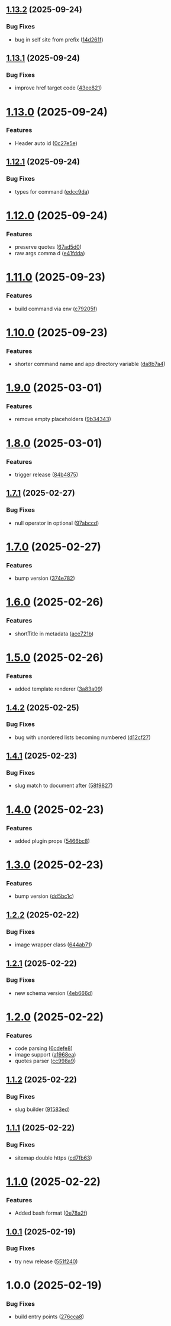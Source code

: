## [1.13.2](https://github.com/js20org/markdown-site/compare/v1.13.1...v1.13.2) (2025-09-24)


### Bug Fixes

* bug in self site from prefix ([14d261f](https://github.com/js20org/markdown-site/commit/14d261f5370bed5dc4cb71f3bd9f4102148668b5))

## [1.13.1](https://github.com/js20org/markdown-site/compare/v1.13.0...v1.13.1) (2025-09-24)


### Bug Fixes

* improve href target code ([43ee821](https://github.com/js20org/markdown-site/commit/43ee82139bd115c794489e75c18566a88d1d8907))

# [1.13.0](https://github.com/js20org/markdown-site/compare/v1.12.1...v1.13.0) (2025-09-24)


### Features

* Header auto id ([0c27e5e](https://github.com/js20org/markdown-site/commit/0c27e5eb5b165fbad92cd764c278e0f7f7fee328))

## [1.12.1](https://github.com/js20org/markdown-site/compare/v1.12.0...v1.12.1) (2025-09-24)


### Bug Fixes

* types for command ([edcc9da](https://github.com/js20org/markdown-site/commit/edcc9dafb9691cf37e2d600797f66c39f1ea3ef6))

# [1.12.0](https://github.com/js20org/markdown-site/compare/v1.11.0...v1.12.0) (2025-09-24)


### Features

* preserve quotes ([67ad5d0](https://github.com/js20org/markdown-site/commit/67ad5d027d111d79b22cc931020d9d7a26f20b41))
* raw args comma d ([e41fdda](https://github.com/js20org/markdown-site/commit/e41fddafd7da54a0cb960d9b41eac9c6ce91234b))

# [1.11.0](https://github.com/js20org/markdown-site/compare/v1.10.0...v1.11.0) (2025-09-23)


### Features

* build command via env ([c79205f](https://github.com/js20org/markdown-site/commit/c79205feeb9307ab5d144652fadc4428d23942fc))

# [1.10.0](https://github.com/js20org/markdown-site/compare/v1.9.0...v1.10.0) (2025-09-23)


### Features

* shorter command name and app directory variable ([da8b7a4](https://github.com/js20org/markdown-site/commit/da8b7a4dc16100931e602745ae500d67342a6a9a))

# [1.9.0](https://github.com/js20org/markdown-site/compare/v1.8.0...v1.9.0) (2025-03-01)


### Features

* remove empty placeholders ([9b34343](https://github.com/js20org/markdown-site/commit/9b34343a1ab6bd17107de927b08da958f730600b))

# [1.8.0](https://github.com/js20org/markdown-site/compare/v1.7.1...v1.8.0) (2025-03-01)


### Features

* trigger release ([84b4875](https://github.com/js20org/markdown-site/commit/84b4875b760b642b125707abe9533252225f7c67))

## [1.7.1](https://github.com/js20org/markdown-site/compare/v1.7.0...v1.7.1) (2025-02-27)


### Bug Fixes

* null operator in optional ([97abccd](https://github.com/js20org/markdown-site/commit/97abccd64e1ab780ed2633459c0bb03763d26396))

# [1.7.0](https://github.com/js20org/markdown-site/compare/v1.6.0...v1.7.0) (2025-02-27)


### Features

* bump version ([374e782](https://github.com/js20org/markdown-site/commit/374e782f66550343dd3d2cd103e6f3128a991fc7))

# [1.6.0](https://github.com/js20org/markdown-site/compare/v1.5.0...v1.6.0) (2025-02-26)


### Features

* shortTitle in metadata ([ace721b](https://github.com/js20org/markdown-site/commit/ace721bb61575cb2c3e448642844e920e67bd396))

# [1.5.0](https://github.com/js20org/markdown-site/compare/v1.4.2...v1.5.0) (2025-02-26)


### Features

* added template renderer ([3a83a09](https://github.com/js20org/markdown-site/commit/3a83a0902e71bc082012fd0d74ce654d13534c1b))

## [1.4.2](https://github.com/js20org/markdown-site/compare/v1.4.1...v1.4.2) (2025-02-25)


### Bug Fixes

* bug with unordered lists becoming numbered ([d12cf27](https://github.com/js20org/markdown-site/commit/d12cf276ca5d51bd0379d0b99aeef835e3fb5ca9))

## [1.4.1](https://github.com/js20org/markdown-site/compare/v1.4.0...v1.4.1) (2025-02-23)


### Bug Fixes

* slug match to document after ([58f9827](https://github.com/js20org/markdown-site/commit/58f98271769f6fed9d3e65c0672955838596f47e))

# [1.4.0](https://github.com/js20org/markdown-site/compare/v1.3.0...v1.4.0) (2025-02-23)


### Features

* added plugin props ([5466bc8](https://github.com/js20org/markdown-site/commit/5466bc8f6fd7130004bfbd365c6d3d9fbb151b9d))

# [1.3.0](https://github.com/js20org/markdown-site/compare/v1.2.2...v1.3.0) (2025-02-23)


### Features

* bump version ([dd5bc1c](https://github.com/js20org/markdown-site/commit/dd5bc1c2c7f1691ad164d6f0d93f1d4ab745f4bf))

## [1.2.2](https://github.com/js20org/markdown-site/compare/v1.2.1...v1.2.2) (2025-02-22)


### Bug Fixes

* image wrapper class ([644ab71](https://github.com/js20org/markdown-site/commit/644ab716b9a389c8c8eff2a98db97616c91302f0))

## [1.2.1](https://github.com/js20org/markdown-site/compare/v1.2.0...v1.2.1) (2025-02-22)


### Bug Fixes

* new schema version ([4eb666d](https://github.com/js20org/markdown-site/commit/4eb666d70cec6693e2c8b24ad472182e83fb17b8))

# [1.2.0](https://github.com/js20org/markdown-site/compare/v1.1.2...v1.2.0) (2025-02-22)


### Features

* code parsing ([6cdefe8](https://github.com/js20org/markdown-site/commit/6cdefe821fb04dc3f2039546869dc6ac4605e059))
* image support ([a1968ea](https://github.com/js20org/markdown-site/commit/a1968eabe77fefcb45becaa26a4d7280264e1c42))
* quotes parser ([cc998a9](https://github.com/js20org/markdown-site/commit/cc998a933bf45d6d936c963749e828475cf9b922))

## [1.1.2](https://github.com/js20org/markdown-site/compare/v1.1.1...v1.1.2) (2025-02-22)


### Bug Fixes

* slug builder ([91583ed](https://github.com/js20org/markdown-site/commit/91583edb6e97f8ea93dbf10bb6456245a6adcc06))

## [1.1.1](https://github.com/js20org/markdown-site/compare/v1.1.0...v1.1.1) (2025-02-22)


### Bug Fixes

* sitemap double https ([cd7fb63](https://github.com/js20org/markdown-site/commit/cd7fb63738044c676e9d6c0159dfc91c9f8046be))

# [1.1.0](https://github.com/js20org/markdown-site/compare/v1.0.1...v1.1.0) (2025-02-22)


### Features

* Added bash format ([0e78a2f](https://github.com/js20org/markdown-site/commit/0e78a2fe0e2fbab25bf1d6d3e2d2c677f3d9224a))

## [1.0.1](https://github.com/js20org/markdown-site/compare/v1.0.0...v1.0.1) (2025-02-19)


### Bug Fixes

* try new release ([551f240](https://github.com/js20org/markdown-site/commit/551f2404c08034017f138eab06c326357976dfd4))

# 1.0.0 (2025-02-19)


### Bug Fixes

* build entry points ([276cca8](https://github.com/js20org/markdown-site/commit/276cca817de1d4beb4bb7526ef23f5c7f23a07f4))
